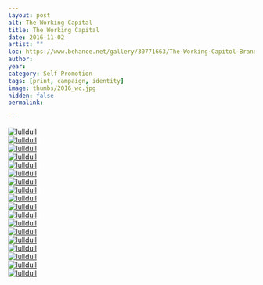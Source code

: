 ```yaml
---
layout: post
alt: The Working Capital
title: The Working Capital
date: 2016-11-02
artist: "" 
loc: https://www.behance.net/gallery/30771663/The-Working-Capitol-Branding
author: 
year: 
category: Self-Promotion
tags: [print, campaign, identity]
image: thumbs/2016_wc.jpg
hidden: false
permalink:

---
```




<div class="post_image">
	<a href="{{ site.baseurl }}/images/posts/2016_capital/001.jpg" target="_blank">
	<img src="{{ site.baseurl }}/images/posts/2016_capital/001.jpg" alt="lulldull"></a>
</div>

<div class="post_image">
	<a href="{{ site.baseurl }}/images/posts/2016_capital/002.jpg" target="_blank">
	<img src="{{ site.baseurl }}/images/posts/2016_capital/002.jpg" alt="lulldull"></a>
</div>

<div class="post_image">
	<a href="{{ site.baseurl }}/images/posts/2016_capital/003.jpg" target="_blank">
	<img src="{{ site.baseurl }}/images/posts/2016_capital/003.jpg" alt="lulldull"></a>
</div>

<div class="post_image">
	<a href="{{ site.baseurl }}/images/posts/2016_capital/004.jpg" target="_blank">
	<img src="{{ site.baseurl }}/images/posts/2016_capital/004.jpg" alt="lulldull"></a>
</div>

<div class="post_image">
	<a href="{{ site.baseurl }}/images/posts/2016_capital/005.jpg" target="_blank">
	<img src="{{ site.baseurl }}/images/posts/2016_capital/005.jpg" alt="lulldull"></a>
</div>

<div class="post_image">
	<a href="{{ site.baseurl }}/images/posts/2016_capital/006.jpg" target="_blank">
	<img src="{{ site.baseurl }}/images/posts/2016_capital/006.jpg" alt="lulldull"></a>
</div>

<div class="post_image">
	<a href="{{ site.baseurl }}/images/posts/2016_capital/007.jpg" target="_blank">
	<img src="{{ site.baseurl }}/images/posts/2016_capital/007.jpg" alt="lulldull"></a>
</div>

<div class="post_image">
	<a href="{{ site.baseurl }}/images/posts/2016_capital/008.jpg" target="_blank">
	<img src="{{ site.baseurl }}/images/posts/2016_capital/008.jpg" alt="lulldull"></a>
</div>

<div class="post_image">
	<a href="{{ site.baseurl }}/images/posts/2016_capital/009.jpg" target="_blank">
	<img src="{{ site.baseurl }}/images/posts/2016_capital/009.jpg" alt="lulldull"></a>
</div>

<div class="post_image">
	<a href="{{ site.baseurl }}/images/posts/2016_capital/010.jpg" target="_blank">
	<img src="{{ site.baseurl }}/images/posts/2016_capital/010.jpg" alt="lulldull"></a>
</div>

<div class="post_image">
	<a href="{{ site.baseurl }}/images/posts/2016_capital/011.jpg" target="_blank">
	<img src="{{ site.baseurl }}/images/posts/2016_capital/011.jpg" alt="lulldull"></a>
</div>

<div class="post_image">
	<a href="{{ site.baseurl }}/images/posts/2016_capital/012.jpg" target="_blank">
	<img src="{{ site.baseurl }}/images/posts/2016_capital/012.jpg" alt="lulldull"></a>
</div>

<div class="post_image">
	<a href="{{ site.baseurl }}/images/posts/2016_capital/013.jpg" target="_blank">
	<img src="{{ site.baseurl }}/images/posts/2016_capital/013.jpg" alt="lulldull"></a>
</div>

<div class="post_image">
	<a href="{{ site.baseurl }}/images/posts/2016_capital/014.jpg" target="_blank">
	<img src="{{ site.baseurl }}/images/posts/2016_capital/014.jpg" alt="lulldull"></a>
</div>

<div class="post_image">
	<a href="{{ site.baseurl }}/images/posts/2016_capital/015.jpg" target="_blank">
	<img src="{{ site.baseurl }}/images/posts/2016_capital/015.jpg" alt="lulldull"></a>
</div>

<div class="post_image">
	<a href="{{ site.baseurl }}/images/posts/2016_capital/016.jpg" target="_blank">
	<img src="{{ site.baseurl }}/images/posts/2016_capital/016.jpg" alt="lulldull"></a>
</div>

<div class="post_image">
	<a href="{{ site.baseurl }}/images/posts/2016_capital/017.jpg" target="_blank">
	<img src="{{ site.baseurl }}/images/posts/2016_capital/017.jpg" alt="lulldull"></a>
</div>

<div class="post_image">
	<a href="{{ site.baseurl }}/images/posts/2016_capital/018.jpg" target="_blank">
	<img src="{{ site.baseurl }}/images/posts/2016_capital/018.jpg" alt="lulldull"></a>
</div>


